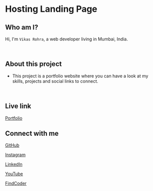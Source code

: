 # Hosting Landing Page

## Who am I?
Hi, I'm `Vikas Rohra`, a web developer living in Mumbai, India.

<br />

## About this project
 - This project is a portfolio website where you can have a look at my skills, projects and social links to connect.



<br />

## Live link
 [Portfolio](https://vikasrohra.com/)

## Connect with me

[GitHub](https://github.com/vikasrohra)

[Instagram](https://www.instagram.com/imvikasrohra/)

[LinkedIn](https://in.linkedin.com/in/vikas-rohra-1a94a054)

[YouTube](https://www.youtube.com/channel/UCNRDbYxL0A1KFQwt9X0PgSQ)

[FindCoder](https://www.findcoder.io/u/vikasrohra)
